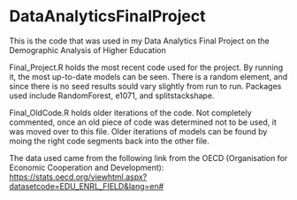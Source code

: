 # DataAnalyticsFinalProject
This is the code that was used in my Data Analytics Final Project on the Demographic Analysis of Higher Education

Final_Project.R holds the most recent code used for the project. By running it, the most up-to-date models can be seen. There is a random element, and since there is no seed results sould vary slightly from run to run. Packages used include RandomForest, e1071, and splitstackshape.

Final_OldCode.R holds older iterations of the code. Not completely commented, once an old piece of code was determined not to be used, it was moved over to this file. Older iterations of models can be found by moing the right code segments back into the other file.

The data used came from the following link from the OECD (Organisation for Economic Cooperation and Development): https://stats.oecd.org/viewhtml.aspx?datasetcode=EDU_ENRL_FIELD&lang=en#
